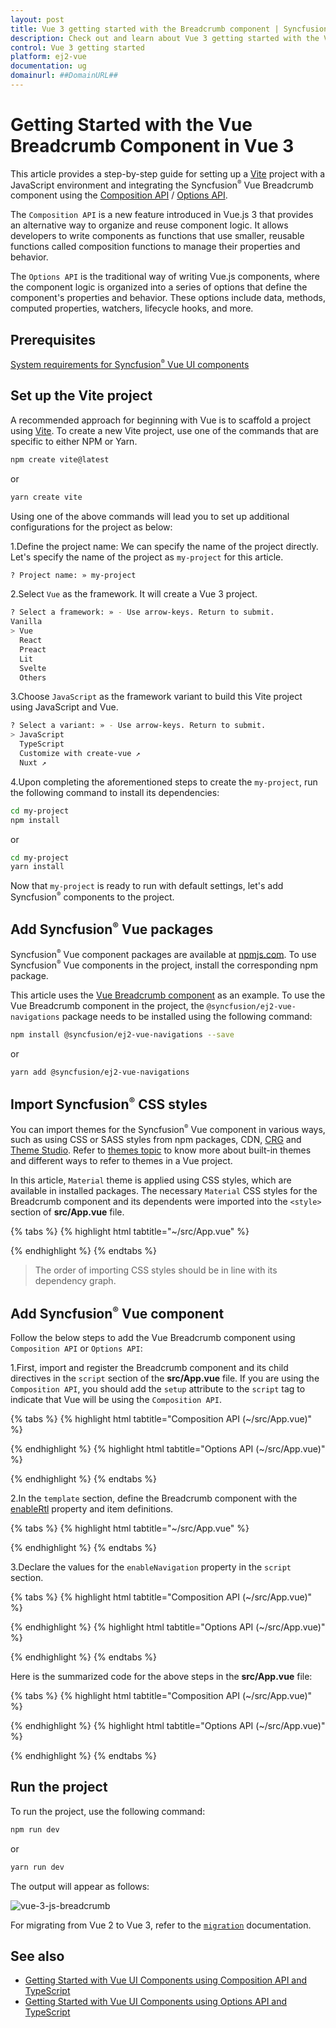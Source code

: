 ```yaml
---
layout: post
title: Vue 3 getting started with the Breadcrumb component | Syncfusion
description: Check out and learn about Vue 3 getting started with the Vue Breadcrumb component of Syncfusion Essential JS 2 and more details.
control: Vue 3 getting started
platform: ej2-vue
documentation: ug
domainurl: ##DomainURL##
---
```


# Getting Started with the Vue Breadcrumb Component in Vue 3

This article provides a step-by-step guide for setting up a [Vite](https://vitejs.dev/) project with a JavaScript environment and integrating the Syncfusion<sup style="font-size:70%">&reg;</sup> Vue Breadcrumb component using the [Composition API](https://vuejs.org/guide/introduction.html#composition-api) / [Options API](https://vuejs.org/guide/introduction.html#options-api).

The `Composition API` is a new feature introduced in Vue.js 3 that provides an alternative way to organize and reuse component logic. It allows developers to write components as functions that use smaller, reusable functions called composition functions to manage their properties and behavior.

The `Options API` is the traditional way of writing Vue.js components, where the component logic is organized into a series of options that define the component's properties and behavior. These options include data, methods, computed properties, watchers, lifecycle hooks, and more.

## Prerequisites

[System requirements for Syncfusion<sup style="font-size:70%">&reg;</sup> Vue UI components](https://ej2.syncfusion.com/vue/documentation/system-requirements/)

## Set up the Vite project

A recommended approach for beginning with Vue is to scaffold a project using [Vite](https://vitejs.dev/). To create a new Vite project, use one of the commands that are specific to either NPM or Yarn.

```bash
npm create vite@latest
```

or

```bash
yarn create vite
```

Using one of the above commands will lead you to set up additional configurations for the project as below:

1.Define the project name: We can specify the name of the project directly. Let's specify the name of the project as `my-project` for this article.

```bash
? Project name: » my-project
```

2.Select `Vue` as the framework. It will create a Vue 3 project.

```bash
? Select a framework: » - Use arrow-keys. Return to submit.
Vanilla
> Vue
  React
  Preact
  Lit
  Svelte
  Others
```

3.Choose `JavaScript` as the framework variant to build this Vite project using JavaScript and Vue.

```bash
? Select a variant: » - Use arrow-keys. Return to submit.
> JavaScript
  TypeScript
  Customize with create-vue ↗
  Nuxt ↗
```

4.Upon completing the aforementioned steps to create the `my-project`, run the following command to install its dependencies:

```bash
cd my-project
npm install
```

or

```bash
cd my-project
yarn install
```

Now that `my-project` is ready to run with default settings, let's add Syncfusion<sup style="font-size:70%">&reg;</sup> components to the project.

## Add Syncfusion<sup style="font-size:70%">&reg;</sup> Vue packages

Syncfusion<sup style="font-size:70%">&reg;</sup> Vue component packages are available at [npmjs.com](https://www.npmjs.com/search?q=ej2-vue). To use Syncfusion<sup style="font-size:70%">&reg;</sup> Vue components in the project, install the corresponding npm package.

This article uses the [Vue Breadcrumb component](https://www.syncfusion.com/vue-components/vue-breadcrumb) as an example. To use the Vue Breadcrumb component in the project, the `@syncfusion/ej2-vue-navigations` package needs to be installed using the following command:

```bash
npm install @syncfusion/ej2-vue-navigations --save
```

or

```bash
yarn add @syncfusion/ej2-vue-navigations
```

## Import Syncfusion<sup style="font-size:70%">&reg;</sup> CSS styles

You can import themes for the Syncfusion<sup style="font-size:70%">&reg;</sup> Vue component in various ways, such as using CSS or SASS styles from npm packages, CDN, [CRG](https://ej2.syncfusion.com/javascript/documentation/common/custom-resource-generator/) and [Theme Studio](https://ej2.syncfusion.com/vue/documentation/appearance/theme-studio/). Refer to [themes topic](https://ej2.syncfusion.com/vue/documentation/appearance/theme/) to know more about built-in themes and different ways to refer to themes in a Vue project.

In this article, `Material` theme is applied using CSS styles, which are available in installed packages. The necessary `Material` CSS styles for the Breadcrumb component and its dependents were imported into the `<style>` section of **src/App.vue** file.

{% tabs %}
{% highlight html tabtitle="~/src/App.vue" %}

<style>
@import "../node_modules/@syncfusion/ej2-base/styles/material.css";
@import "../node_modules/@syncfusion/ej2-navigations/styles/material.css";
</style>

{% endhighlight %}
{% endtabs %}

> The order of importing CSS styles should be in line with its dependency graph.
## Add Syncfusion<sup style="font-size:70%">&reg;</sup> Vue component

Follow the below steps to add the Vue Breadcrumb component using `Composition API` or `Options API`:

  1.First, import and register the Breadcrumb component and its child directives in the `script` section of the **src/App.vue** file. If you are using the `Composition API`, you should add the `setup` attribute to the `script` tag to indicate that Vue will be using the `Composition API`.

{% tabs %}
{% highlight html tabtitle="Composition API (~/src/App.vue)" %}

<script setup>
  import { BreadcrumbComponent as EjsBreadcrumb } from "@syncfusion/ej2-vue-navigations";
</script>

{% endhighlight %}
{% highlight html tabtitle="Options API (~/src/App.vue)" %}

<script>
import { BreadcrumbComponent } from "@syncfusion/ej2-vue-navigations";
//Component registration
export default {
  name: "App",
  components: {
    'ejs-breadcrumb': BreadcrumbComponent
  }
}
</script>

{% endhighlight %}
{% endtabs %}

2.In the `template` section, define the Breadcrumb component with the [enableRtl](https://helpej2.syncfusion.com/vue/documentation/api/breadcrumb#enablertl) property and item definitions.

{% tabs %}
{% highlight html tabtitle="~/src/App.vue" %}

<template>
<div>
<ejs-breadcrumb :enableRtl='enableRtl'>
    <e-breadcrumb-items>
        <e-breadcrumb-item iconCss= 'e-icons e-home' url= 'https://ej2.syncfusion.com/vue/demos/'></e-breadcrumb-item>
        <e-breadcrumb-item text= 'Components' url= 'https://ej2.syncfusion.com/vue/demos/datagrid/overview'></e-breadcrumb-item>
        <e-breadcrumb-item text= 'Navigations' url= 'https://ej2.syncfusion.com/vue/demos/menu/default'></e-breadcrumb-item>
        <e-breadcrumb-item text= 'Breadcrumb' url= 'https://ej2.syncfusion.com/vue/demos/breadcrumb/default'></e-breadcrumb-item>
    </e-breadcrumb-items>
</ejs-breadcrumb>
</div>
</template>

{% endhighlight %}
{% endtabs %}

3.Declare the values for the `enableNavigation` property in the `script` section.

{% tabs %}
{% highlight html tabtitle="Composition API (~/src/App.vue)" %}

<script setup>
const enableRtl = 'true';
</script>

{% endhighlight %}
{% highlight html tabtitle="Options API (~/src/App.vue)" %}

<script>
data() {
  return {
    enableRtl: 'true',
  };
}
</script>

{% endhighlight %}
{% endtabs %}

Here is the summarized code for the above steps in the **src/App.vue** file:

{% tabs %}
{% highlight html tabtitle="Composition API (~/src/App.vue)" %}

<template>
<div>
<ejs-breadcrumb :enableRtl='enableRtl'>
    <e-breadcrumb-items>
        <e-breadcrumb-item iconCss= 'e-icons e-home' url= 'https://ej2.syncfusion.com/vue/demos/'></e-breadcrumb-item>
        <e-breadcrumb-item text= 'Components' url= 'https://ej2.syncfusion.com/vue/demos/datagrid/overview'></e-breadcrumb-item>
        <e-breadcrumb-item text= 'Navigations' url= 'https://ej2.syncfusion.com/vue/demos/menu/default'></e-breadcrumb-item>
        <e-breadcrumb-item text= 'Breadcrumb' url= 'https://ej2.syncfusion.com/vue/demos/breadcrumb/default'></e-breadcrumb-item>
    </e-breadcrumb-items>
</ejs-breadcrumb>
</div>
</template>

<script setup>
import { BreadcrumbComponent as EjsBreadcrumb, ItemsDirective as EBreadcrumbItems, ItemDirective as EBreadcrumbItem } from "@syncfusion/ej2-vue-navigations";
const enableRtl='true'
</script>

<style>
@import "../node_modules/@syncfusion/ej2-base/styles/material.css";
@import "../node_modules/@syncfusion/ej2-navigations/styles/material.css";
</style>

{% endhighlight %}
{% highlight html tabtitle="Options API (~/src/App.vue)" %}

<template>
<div>
<ejs-breadcrumb :enableRtl='enableRtl'>
    <e-breadcrumb-items>
        <e-breadcrumb-item iconCss= 'e-icons e-home' url= 'https://ej2.syncfusion.com/vue/demos/'></e-breadcrumb-item>
        <e-breadcrumb-item text= 'Components' url= 'https://ej2.syncfusion.com/vue/demos/datagrid/overview'></e-breadcrumb-item>
        <e-breadcrumb-item text= 'Navigations' url= 'https://ej2.syncfusion.com/vue/demos/menu/default'></e-breadcrumb-item>
        <e-breadcrumb-item text= 'Breadcrumb' url= 'https://ej2.syncfusion.com/vue/demos/breadcrumb/default'></e-breadcrumb-item>
    </e-breadcrumb-items>
</ejs-breadcrumb>
</div>
</template>

<script>
import { BreadcrumbComponent, ItemsDirective, ItemDirective } from "@syncfusion/ej2-vue-navigations";
  // Component registration
  export default {
    name: "App",
    // Declaring component and its directives
    components: {
      'ejs-breadcrumb': BreadcrumbComponent,
      'e-breadcrumb-items': ItemsDirective,
      'e-breadcrumb-item': ItemDirective
    },
    // Bound properties declarations
    data() {
      return {
        enableRtl: 'true',
      };
    }
  };
</script>

<style>
@import "../node_modules/@syncfusion/ej2-base/styles/material.css";
@import "../node_modules/@syncfusion/ej2-navigations/styles/material.css";
</style>

{% endhighlight %}
{% endtabs %}

## Run the project

To run the project, use the following command:

```bash
npm run dev
```

or

```bash
yarn run dev
```

The output will appear as follows:

![vue-3-js-breadcrumb](images/vue-3-js-breadcrumb.PNG)

For migrating from Vue 2 to Vue 3, refer to the [`migration`](https://ej2.syncfusion.com/vue/documentation/getting-started/vue3-tutorial/#migration-from-vue-2-to-vue-3) documentation.

## See also

* [Getting Started with Vue UI Components using Composition API and TypeScript](../getting-started/vue-3-ts-composition.md)
* [Getting Started with Vue UI Components using Options API and TypeScript](../getting-started/vue-3-ts-options.md)